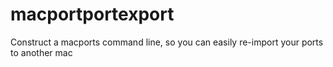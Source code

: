 macportportexport
=================

Construct a macports command line, so you can easily re-import your ports to another mac
